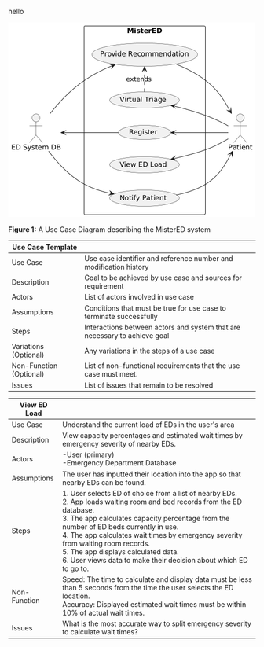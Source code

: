 hello

![Use Case Diagram](MisterED_UCD.png)

**Figure 1:** A Use Case Diagram describing the MisterED system


| Use Case Template       |                                                                           |
|-------------------------|---------------------------------------------------------------------------|
| Use Case                | Use case identifier and reference number and modification history         |
| Description             | Goal to be achieved by use case and sources for requirement               |
| Actors                  | List of actors involved in use case                                       |
| Assumptions             | Conditions that must be true for use case to terminate successfully       |
| Steps                   | Interactions between actors and system that are necessary to achieve goal |
| Variations (Optional)   | Any variations in the steps of a use case                                 |
| Non-Function (Optional) | List of non-functional requirements that the use case must meet.          |
| Issues                  | List of  issues that remain to be resolved                                |

| View ED Load            |                                                                           |
|-------------------------|---------------------------------------------------------------------------|
| Use Case                | Understand the current load of EDs in the user's area                     |
| Description             | View capacity percentages and estimated wait times by emergency severity of nearby EDs. |
| Actors                  | -User (primary) <br> -Emergency Department Database                       |
| Assumptions             | The user has inputted their location into the app so that nearby EDs can be found. |
| Steps                   | 1. User selects ED of choice from a list of nearby EDs. <br> 2. App loads waiting room and bed records from the ED database. <br> 3. The app calculates capacity percentage from the number of ED beds currently in use. <br> 4. The app calculates wait times by emergency severity from waiting room records. <br> 5. The app displays calculated data. <br> 6. User views data to make their decision about which ED to go to. |
| Non-Function            | Speed: The time to calculate and display data must be less than 5 seconds from the time the user selects the ED location. <br> Accuracy: Displayed estimated wait times must be within 10% of actual wait times. |
| Issues                  | What is the most accurate way to split emergency severity to calculate wait times? |

